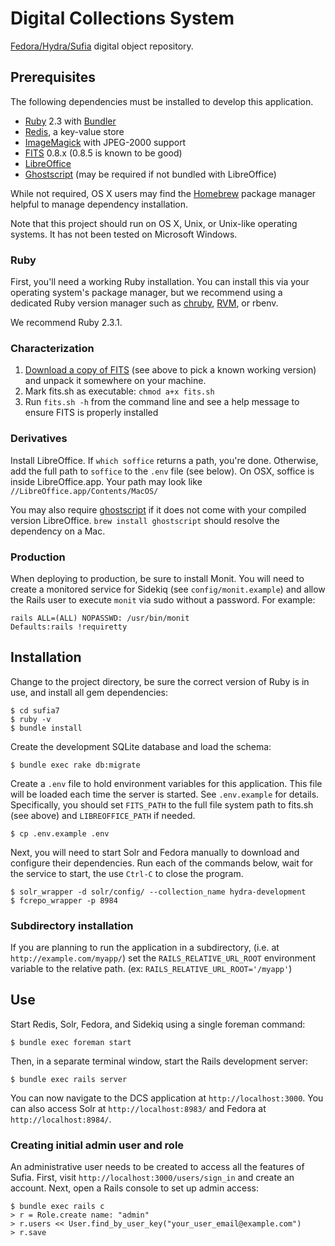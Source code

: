 Digital Collections System
==========================

[Fedora/Hydra/Sufia](1) digital object repository.

Prerequisites
-------------

The following dependencies must be installed to develop this application.
  
  * [Ruby](2) 2.3 with [Bundler](3)
  * [Redis](4), a key-value store
  * [ImageMagick](5) with JPEG-2000 support
  * [FITS](6) 0.8.x (0.8.5 is known to be good)
  * [LibreOffice](7)
  * [Ghostscript](8) (may be required if not bundled with LibreOffice)

While not required, OS X users may find the [Homebrew](9) package manager
helpful to manage dependency installation.

Note that this project should run on OS X, Unix, or Unix-like operating systems.
It has not been tested on Microsoft Windows.

### Ruby

First, you'll need a working Ruby installation. You can install this via your
operating system's package manager, but we recommend using a dedicated Ruby
version manager such as [chruby](10), [RVM](11), or rbenv.

We recommend Ruby 2.3.1.

### Characterization

  1. [Download a copy of FITS](http://projects.iq.harvard.edu/fits/downloads)
     (see above to pick a known working version) and unpack it somewhere on your
     machine.
  2. Mark fits.sh as executable: `chmod a+x fits.sh`
  3. Run `fits.sh -h` from the command line and see a help message to ensure
     FITS is properly installed

### Derivatives

Install LibreOffice. If `which soffice` returns a path, you're done. Otherwise,
add the full path to `soffice` to the `.env` file (see below). On OSX, soffice
is inside LibreOffice.app. Your path may look like
`//LibreOffice.app/Contents/MacOS/`

You may also require [ghostscript](8) if it does not come with your compiled
version LibreOffice. `brew install ghostscript` should resolve the dependency on
a Mac.

### Production

When deploying to production, be sure to install Monit. You will need to create
a monitored service for Sidekiq (see `config/monit.example`) and allow the Rails
user to execute `monit` via sudo without a password. For example:

    rails ALL=(ALL) NOPASSWD: /usr/bin/monit
    Defaults:rails !requiretty

Installation
------------

Change to the project directory, be sure the correct version of Ruby is in use,
and install all gem dependencies:

    $ cd sufia7
    $ ruby -v
    $ bundle install

Create the development SQLite database and load the schema:

    $ bundle exec rake db:migrate

Create a `.env` file to hold environment variables for this application. This
file will be loaded each time the server is started. See `.env.example` for
details. Specifically, you should set `FITS_PATH` to the full file system path
to fits.sh (see above) and `LIBREOFFICE_PATH` if needed.

    $ cp .env.example .env

Next, you will need to start Solr and Fedora manually to download and configure
their dependencies. Run each of the commands below, wait for the service to
start, the use `Ctrl-C` to close the program.

    $ solr_wrapper -d solr/config/ --collection_name hydra-development
    $ fcrepo_wrapper -p 8984

### Subdirectory installation

If you are planning to run the application in a subdirectory, (i.e. at
`http://example.com/myapp/`) set the `RAILS_RELATIVE_URL_ROOT` environment
variable to the relative path. (ex: `RAILS_RELATIVE_URL_ROOT='/myapp'`)

Use
---

Start Redis, Solr, Fedora, and Sidekiq using a single foreman command:

    $ bundle exec foreman start

Then, in a separate terminal window, start the Rails development server:

    $ bundle exec rails server

You can now navigate to the DCS application at `http://localhost:3000`. You
can also access Solr at `http://localhost:8983/` and Fedora at
`http://localhost:8984/`.

### Creating initial admin user and role

An administrative user needs to be created to access all the features of Sufia.
First, visit `http://localhost:3000/users/sign_in` and create an account. Next,
open a Rails console to set up admin access:

    $ bundle exec rails c
    > r = Role.create name: "admin"
    > r.users << User.find_by_user_key("your_user_email@example.com")
    > r.save


[1]: https://github.com/projecthydra/sufia
[2]: https://www.ruby-lang.org/en/
[3]: http://bundler.io
[4]: http://redis.io
[5]: http://www.imagemagick.org/script/index.php
[6]: http://projects.iq.harvard.edu/fits/
[7]: https://www.libreoffice.org
[8]: http://www.ghostscript.com/
[9]: http://brew.sh
[10]: https://github.com/postmodern/chruby
[11]: https://rvm.io
